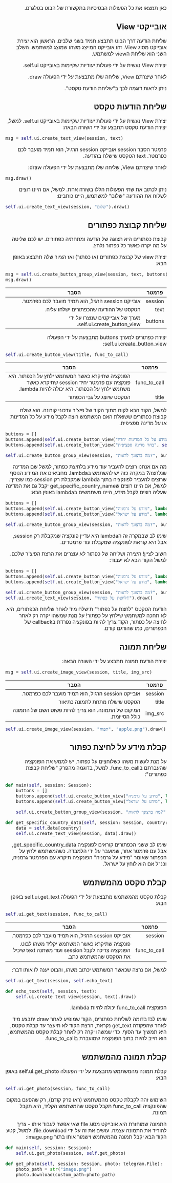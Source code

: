 <font size="3">
<div dir="rtl" align="right">

כאן תמצאו את כל הפעולות הבסיסיות בתקשורת של הבוט בטלגרם.




## אובייקטי View

שליחת הודעה דרך הבוט תתבצע תמיד בשני שלבים. הראשון הוא יצירת אובייקט מסוג View. זהו אובייקט המייצג משהו שמוצג למשתמש. השלב השני הוא שליחת הview למשתמש.

יצירת View נעשית על ידי פעולות יעודיות שקיימות באובייקט self.ui.

לאחר שיצרתם View, שליחה שלו מתבצעת על ידי הפעולה draw.

ניתן לראות דוגמה לכך ב"שליחת הודעת טקסט".

## שליחת הודעות טקסט

יצירת View נעשית על ידי פעולות יעודיות שקיימות באובייקט self.ui. למשל, יצירת הודעת טקסט תתבצע על ידי השורה הבאה:

</div>

<div dir="ltr">

```python   
msg = self.ui.create_text_view(session, text)
```

</div>

<div dir="rtl" align="right>


| פרמטר | הסבר |   
| :--------: | :--------: |
| session | אובייקט session הרגיל, הוא תמיד מועבר לכם כפרמטר. |
| text | הטקסט שישלח בהודעה. | 

לאחר שיצרתם View, שליחה שלו מתבצעת על ידי הפעולה draw:
</div>

<div dir="ltr">

```python
msg.draw()
```
</div>


<div dir="rtl" align="right">

ניתן לכתוב את שתי הפעולות הללו בשורה אחת. למשל, אם היינו רוצים לשלוח את ההודעה "שלום" למשתמש, היינו כותבים:
</div>
<div dir="ltr">


```python
self.ui.create_text_view(session, "שלום").draw()
```
</div>
<div dir="rtl" align="right">

## שליחת קבוצת כפתורים

קבוצת כפתורים היא תצוגה של הודעה ומתחתיה כפתורים. יש לכם שליטה על מה יקרה כאשר כל כפתור נלחץ.

יצירת view של קבוצת כפתורים (או כפתור) ואז הציור שלה תתבצע באופן הבא:
</div>
<div dir="ltr">


```python 
msg = self.ui.create_button_group_view(session, text, buttons)
msg.draw()
```
</div>
<div dir="rtl" align="right">

| פרמטר | הסבר |
| ------ | ------ |
| session | אובייקט session הרגיל, הוא תמיד מועבר לכם כפרמטר. |
| text | הטקסט של ההודעה שהכפתורים ישלחו עליה. | 
| buttons | מערך של אובייקטים שנוצרו על ידי self.ui.create_button_view. | 

יצירת כפתורים למערך buttons מתבצעת על ידי הפעולה self.ui.create_button_view:
</div>

<div dir="ltr">

```python
self.ui.create_button_view(title, func_to_call)
```
</div>
<div dir="rtl" align="right">

| פרמטר | הסבר |
| ------ | ------ |
| func_to_call | הפונקציה שתיקרא כאשר המשתמש ילחץ על הכפתור. היא פונקציה עם פרמטר יחיד session שתיקרא כאשר משתמש ילחץ על הכפתור. היא יכולה להיות lambda. |
| title | הטקסט שיוצג על גבי הכפתור |

למשל, הקוד הבא לקוח מתוך הקוד של פיצ'ר עדכוני קורונה. הוא שולח קבוצת כפתורים ששואלת האם המשתמש רוצה לקבל מידע על כל המדינות או על מדינה ספציפית. 
</div>
<div dir="ltr">

```python
buttons = []
buttons.append(self.ui.create_button_view("מידע על כל המדינות יחדיו:", self.print_all_country_data))
buttons.append(self.ui.create_button_view("בחר מדינה ספציפית", self.get_specific_country_name))

self.ui.create_button_group_view(session, "מה ברצונך לראות?", buttons).draw()
```
</div>
<div dir="rtl" align="right">

מה אם אנחנו רוצים להעביר עוד מידע בלחיצת כפתור, למשל שם המדינה שנלחצה? במקרה כזה יש להשתמש בlambda. מחביאים את המידע הנוסף שרוצים להעביר לפונקציה בתוך lambda שמקבלת רק session כמו שצריך.
למשל, אם היינו רוצים שget_specific_country_name יקבל גם את המדינה שעליה רוצים לקבל מידע, היינו משתמשים בlambda באופן הבא:
</div>
<div dir="ltr">

```python
buttons = []
buttons.append(self.ui.create_button_view("מידע על גרמניה", lambda s: self.get_specific_country_name(s, "germany")))
buttons.append(self.ui.create_button_view("מידע על ישראל", lambda s: self.get_specific_country_name(s, "israel")))

self.ui.create_button_group_view(session, "מה ברצונך לראות?", buttons).draw()
```
</div>
<div dir="rtl" align="right">

שימו לב שבמקרה זה הlambda היא עדיין פונקציה שמקבלת רק session, אבל היא קוראת לפונקציה שמקבלת עוד פרמטרים.

חשוב לציין! היצירה ושליחה של כפתור לא עוצרים את הרצת הפיצ'ר שלכם. למשל הקוד הבא לא יעבוד:
</div>

<div dir="ltr">

```python
buttons = []
buttons.append(self.ui.create_button_view("מידע על גרמניה", lambda s: self.print_all_country_data(s, "germany")))
buttons.append(self.ui.create_button_view("מידע על ישראל", lambda s: self.get_specific_country_name(s, "israel")))

self.ui.create_button_group_view(session, "מה ברצונך לראות?", buttons).draw()
self.ui.create_text_view(session, "לחצת על כפתור!").draw()
```
</div>
<div dir="rtl" align="right">

הודעת הטקטס "לחצת על כפתור" תישלח מיד לאחר שליחת הכפתורים, היא לא תחכה למשתמש שילחץ על כפתור! על מנת שמשהו יקרה רק לאחר לחיצה על כפתור, הקוד צריך להיות בפונקציה נפרדת בcallback של הכפתורים, כמו שהודגם קודם.
## שליחת תמונה

יצירת הודעת תמונה תתבצע על ידי השורה הבאה:
</div>

<div dir="ltr">

```python
msg = self.ui.create_image_view(session, title, img_src)
```
</div>
<div dir="rtl" align="right">

| פרמטר | הסבר |
| ------ | ------ |
| session | אובייקט session הרגיל, הוא תמיד מועבר לכם כפרמטר. |
| title | הטקסט שישלח מתחת לתמונה כתיאור | 
| img_src | המיקום של התמונה. הוא צריך להיות פשוט השם של התמונה כולל הסייומת. | 

</div>
<div dir="ltr">

```python
self.ui.create_image_view(session, "תפוח", "apple.png").draw()
```
</div>
<div dir="rtl" align="right">

## קבלת מידע על לחיצת כפתור

על מנת לעשות משהו כשלוחצים על כפתור, יש לממש את הפונקציה שהעברתם בfunc_to_call. למשל, בדוגמה מהפרק "שליחת קבוצת כפתורים":
</div>
<div dir="ltr">

```python
def main(self, session: Session):
    buttons = []
    buttons.append(self.ui.create_button_view("מידע על גרמניה", lambda s: self.get_specific_country_data(s, "germany")))
    buttons.append(self.ui.create_button_view("מידע על ישראל", lambda s: self.get_specific_country_data(s, "israel")))

    self.ui.create_button_group_view(session, "מה ברצונך לראות?", buttons).draw()

def get_specific_country_data(self, session: Session, country: str):
    data = self.data[country]
    self.ui.create_text_view(session, data).draw() 

```
</div>
<div dir="rtl" align="right">

שימו לב ששני הכפתורים קוראים לפונקציה get_specific_country_data, אבל עם פרמטר אחר, שמועבר על ידי הלמבדה. כשהמשתמש ילחץ על הכפתור שאומר "מידע על גרמניה" הפונקציה תיקרא עם הפרמטר גרמניה, וכנ"ל אם הוא לוחץ על ישראל.


## קבלת טקסט מהמשתמש

קבלת טקסט מהמשתמש מתבצעת על ידי הפעולה self.ui.get_text באופן הבא:
</div>
<div dir="ltr">

```python
self.ui.get_text(session, func_to_call)
```
</div>
<div dir="rtl" align="right">

| פרמטר | הסבר |
| ------ | ------ |
| session | אובייקט session הרגיל, הוא תמיד מועבר לכם כפרמטר. |
| func_to_call | פונקציה שתיקרא כאשר המשתמש יקליד משהו לבוט. הפונקציה צריכה לקבל session ועוד משתנה text שיכיל את הטקסט שהמשתמש כתב. | 

למשל, אם נרצה שכאשר המשתמש יכתוב משהו, והבוט יענה לו אותו דבר:
</div>
<div dir="ltr">

```python
self.ui.get_text(session, self.echo_text)

def echo_text(self, session, text):
    self.ui.create_text_view(session, text).draw()
```
</div>
<div dir="rtl" align="right">

הפונקציה func_to_call יכולה להיות lambda.


שימו לב! בדומה לשליחת כפתורים, הקוד שמופיע לאחר draw יתבצע מיד לאחר שהפקודה get_text נקראת, הרצת הקוד לא תיעצר עד קבלת טקטס, היא תמשיך עד הסוף. כדי שמשהו יקרה רק לאחר קבלת טקסט מהמשתמש, הוא חייב להיות בתוך הפונקציה שמועברת בfunc_to_call.
## קבלת תמונה מהמשתמש

קבלת תמונה מהמשתמש מתבצעת על ידי הפעולה self.ui.get_photo באופן הבא:
</div>
<div dir="ltr">

```python
self.ui.get_photo(session, func_to_call)
```
</div>
<div dir="rtl" align="right">

השימוש זהה לקבלת טקסט מהמשתמש (ראו פרק קודם), רק שהפעם במקום שהפונקציה func_to_call תקבל טקסט שהמשתמש הקליד, היא תקבל תמונה.

התמונה שמוחזרת היא אובייקט מסוג file שאי אפשר לעבוד איתו - צריך להוריד את התמונה עצמה. עושים את זה על ידי file.download. למשל, קטע הקוד הבא יקבל תמונה מהמשתמש וישמור אותו בתור image.png:
</div>
<div dir="ltr">

```python
def main(self, session: Session):
    self.ui.get_photo(session, self.get_photo)

def get_photo(self, session: Session, photo: telegram.File):
    photo_path = str("image.png")
    photo.download(custom_path=photo_path)
```
</div>
</font>
